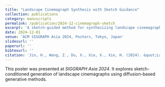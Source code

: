 ```yaml
---
title: "Landscape Cinemagraph Synthesis with Sketch Guidance"
collection: publications
category: manuscripts
permalink: /publication/2024-12-cinemagraph-sketch
excerpt: 'A sketch-guided method for synthesizing landscape cinemagraphs using generative techniques.'
date: 2024-12-01
venue: 'ACM SIGGRAPH Asia 2024, Posters, Tokyo, Japan'
slidesurl: ''
paperurl: ''
bibtexurl: ''
citation: 'Jin, H., Wang, Z., Du, X., Xie, X., Xie, H. (2024). &quot;Landscape Cinemagraph Synthesis with Sketch Guidance.&quot; <i>SIGGRAPH Asia 2024, Posters</i>, Tokyo, Japan.'
---
```

This poster was presented at <i>SIGGRAPH Asia 2024</i>. It explores sketch-conditioned generation of landscape cinemagraphs using diffusion-based generative methods.
